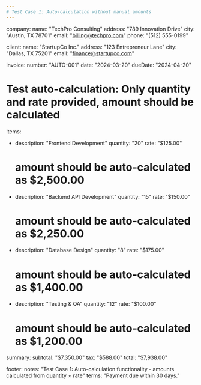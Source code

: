```yaml
---
# Test Case 1: Auto-calculation without manual amounts
---
```


company:
  name: "TechPro Consulting"
  address: "789 Innovation Drive"
  city: "Austin, TX 78701"
  email: "billing@techpro.com"
  phone: "(512) 555-0199"

client:
  name: "StartupCo Inc."
  address: "123 Entrepreneur Lane"
  city: "Dallas, TX 75201"
  email: "finance@startupco.com"

invoice:
  number: "AUTO-001"
  date: "2024-03-20"
  dueDate: "2024-04-20"

# Test auto-calculation: Only quantity and rate provided, amount should be calculated
items:
  - description: "Frontend Development"
    quantity: "20"
    rate: "$125.00"
    # amount should be auto-calculated as $2,500.00
  - description: "Backend API Development"
    quantity: "15"
    rate: "$150.00"
    # amount should be auto-calculated as $2,250.00
  - description: "Database Design"
    quantity: "8"
    rate: "$175.00"
    # amount should be auto-calculated as $1,400.00
  - description: "Testing & QA"
    quantity: "12"
    rate: "$100.00"
    # amount should be auto-calculated as $1,200.00

summary:
  subtotal: "$7,350.00"
  tax: "$588.00"
  total: "$7,938.00"

footer:
  notes: "Test Case 1: Auto-calculation functionality - amounts calculated from quantity × rate"
  terms: "Payment due within 30 days."